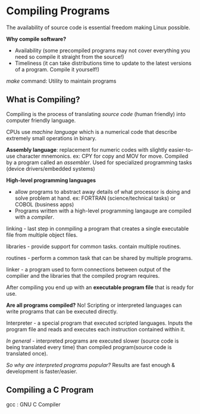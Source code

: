 # Compiling Programs
The availability of source code is essential freedom making Linux possible.

**Why compile software?**
- Availability (some precompiled programs may not cover everything you need so compile it straight from the source!)
- Timeliness (it can take distributions time to update to the latest versions of a program. Compile it yourself!)

*make* command: Utility to maintain programs

## What is Compiling?
Compiling is the process of translating *source code* (human friendly) into computer friendly language.

CPUs use *machine language* which is a numerical code that describe extremely small operations in binary.

**Assembly language**: replacement for numeric codes with slightly easier-to-use character mnemonics. ex: CPY for copy and MOV for move. Compiled by a program called an *assembler*. Used for specialized programming tasks (device drivers/embedded systems)


**High-level programming languages** 
- allow programs to abstract away details of what processor is doing and solve problem at hand.
ex: FORTRAN (science/technical tasks) or COBOL (business apps)
- Programs written with a high-level programming langauge are compiled with a *compiler*.

linking - last step in conmpiling a program that creates a single executable file from multiple object files.

libraries - provide support for common tasks. contain multiple routines.

routines - perform a common task that can be shared by multiple programs.

linker - a program used to form connections between output of the compilier and the libraries that the compiled program requires.

After compiling you end up with an **executable program file** that is ready for use.

**Are all programs compiled?**
No! Scripting or interpreted languages can write programs that can be executed directly.

Interpreter - a special program that executed scripted languages. Inputs the program file and reads and executes each instruction contained within it. 

*In general* - interpreted programs are executed slower (source code is being translated every time) than compiled program(source code is translated once).

*So why are interpreted programs popular?* Results are fast enough & development is faster/easier.

## Compiling a C Program
gcc : GNU C Compiler

